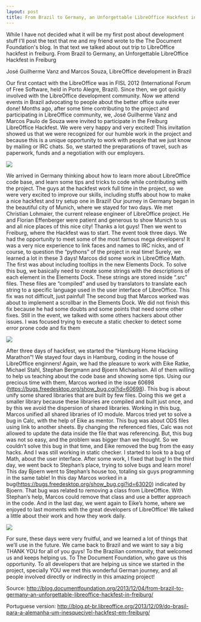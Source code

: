 ```yaml
---
layout: post
title: From Brazil to Germany, an Unforgettable LibreOffice Hackfest in Freiburg
---
```


While I have not decided what it will be my first post about development stuff I'll post the text that me and my friend wrote to the The Document Foundation's blog. In that text we talked about out trip to LibreOffice hackfest in freiburg.
From Brazil to Germany, an Unforgettable LibreOffice Hackfest in Freiburg

<!-- more -->

José Guilherme Vanz and Marcos Souza, LibreOffice development in Brazil

Our first contact with the LibreOffice was in FISL 2012 (International Forum of Free Software, held in Porto Alegre, Brazil). Since then, we got quickly involved with the LibreOffice development community. Now we attend events in Brazil advocating to people about the better office suite ever done!
Months ago, after some time contributing to the project and participating in LibreOffice community, we, José Guilherme Vanz and Marcos Paulo de Souza were invited to participate in the Freiburg LibreOffice Hackfest. We were very happy and very excited! This invitation showed us that we were recognized for our humble work in the project and because this is a unique opportunity to work with people that we just know by mailing or IRC chats. So, we started the preparations of travel, such as paperwork, funds and a negotiation with our employers.

![](/public/img/hackfest_01.jpg)

We arrived in Germany thinking about how to learn more about LibreOffice code base, and learn some tips and tricks to code while contributing with the project. The guys at the hackfest work full time in the project, so we were very excited to improve our skills, including stuffs about how to make a nice hackfest and try setup one in Brazil!
Our journey in Germany began in the beautiful city of Munich, where we stayed for two days. We met Christian Lohmaier, the current release engineer of LibreOffice project. He and Florian Effenberger were patient and generous to show Munich to us and all nice places of this nice city! Thanks a lot guys!
Then we went to Freiburg, where the Hackfest was to start. The event took three days. We had the opportunity to meet some of the most famous mega developers! It was a very nice experience to link faces and names to IRC nicks, and of course, to question the “pythons” of the project in real time! Surely, we learned a lot in these 3 days!
Marcos did some work in LibreOffice Math. The first was about including tooltips in the new Elements Dock. To solve this bug, we basically need to create some strings with the descriptions of each element in the Elements Dock. These strings are stored inside “.src” files. These files are “compiled” and used by translators to translate each string to a specific language used in the user interface of LibreOffice. This fix was not difficult, just painful!
The second bug that Marcos worked was about to implement a scrollbar in the Elements Dock. We did not finish this fix because he had some doubts and some points that need some other fixes. Still in the event, we talked with some others hackers about other issues.
I was focused trying to execute a static checker to detect some error prone code and fix them

![](/public/img/hackfest_02.jpg)

After three days of hackfest, we started the “Hamburg Home Hacking Marathon”! We stayed four days in Hamburg, coding in the house of LibreOffice enginners! Again, we had the pleasure to work with Eike Ratke, Michael Stahl, Stephan Bergmann and Bjoern Michaelsen. All of them willing to help us teaching about the code base and showing some tips.
Using our precious time with them, Marcos worked in the issue 60698 (https://bugs.freedesktop.org/show_bug.cgi?id=60698). This bug is about unify some shared libraries that are built by few files. Doing this we get a smaller library because these libraries are compiled and built just once, and by this we avoid the dispersion of shared libraries. Working in this bug, Marcos unified all shared libraries of IO module.
Marcos tried yet to solve a bug in Calc, with the help of Eike as mentor. This bug was about ODS files using link to another sheets. By changing the referenced files, Calc was not allowed to update the data inside the file that was referencing. But, this bug was not so easy, and the problem was bigger than we thought. So we couldn’t solve this bug in that time, and Eike removed the bug from the easy hacks.
And I was still working in static checker. I started to look to a bug of Math, about the user interface. After some work, I fixed that bug!
In the third day, we went back to Stephan’s place, trying to solve bugs and learn more! This day Bjoern went to Stephan’s house too, totaling six guys programming in the same table! In this day Marcos worked in a bug(https://bugs.freedesktop.org/show_bug.cgi?id=63020) indicated by Bjoern. That bug was related to removing a class from LibreOffice. With Stephan’s help, Marcos could remove that class and use a better approach in the code.
And in the last day, we went again to Eike’s home, where we enjoyed to last moments with the great developers of LibreOffice! We talked a little about their work and how they work daily.

![](/public/img/hackfest_02.jpg)

For sure, these days were very fruitful, and we learned a lot of things that we’ll use in the future.
We came back to Brazil and we want to say a big THANK YOU for all of you guys! To the  Brazilian community, that welcomed us and keeps helping us. To The Document Foundation, who gave us this opportunity. To all developers that are helping us since we started in the project, specially YOU we met this wonderful German journey, and all people involved directly or indirectly in this amazing project!

Source: http://blog.documentfoundation.org/2013/12/04/from-brazil-to-germany-an-unforgettable-libreoffice-hackfest-in-freiburg/

Portuguese version: http://blog.pt-br.libreoffice.org/2013/12/09/do-brasil-para-a-alemanha-um-inesquecivel-hackfest-em-freiburg/
